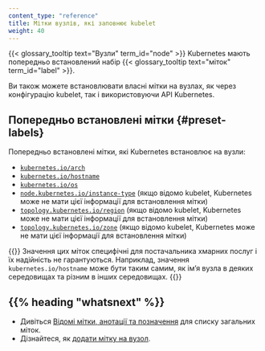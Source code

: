 ```yaml
---
content_type: "reference"
title: Мітки вузлів, які заповнює kubelet
weight: 40
---
```


{{< glossary_tooltip text="Вузли" term_id="node" >}} Kubernetes мають попередньо встановлений набір {{< glossary_tooltip text="міток" term_id="label" >}}.

Ви також можете встановлювати власні мітки на вузлах, як через конфігурацію kubelet, так і використовуючи API Kubernetes.

## Попередньо встановлені мітки {#preset-labels}

Попередньо встановлені мітки, які Kubernetes встановлює на вузли:

* [`kubernetes.io/arch`](/docs/reference/labels-annotations-taints/#kubernetes-io-arch)
* [`kubernetes.io/hostname`](/docs/reference/labels-annotations-taints/#kubernetes-io-hostname)
* [`kubernetes.io/os`](/docs/reference/labels-annotations-taints/#kubernetes-io-os)
* [`node.kubernetes.io/instance-type`](/docs/reference/labels-annotations-taints/#nodekubernetesioinstance-type) (якщо відомо kubelet, Kubernetes може не мати цієї інформації для встановлення мітки)
* [`topology.kubernetes.io/region`](/docs/reference/labels-annotations-taints/#topologykubernetesioregion) (якщо відомо kubelet, Kubernetes може не мати цієї інформації для встановлення мітки)
* [`topology.kubernetes.io/zone`](/docs/reference/labels-annotations-taints/#topologykubernetesiozone) (якщо відомо kubelet, Kubernetes може не мати цієї інформації для встановлення мітки)

{{<note>}}
Значення цих міток специфічні для постачальника хмарних послуг і їх надійність не гарантуються. Наприклад, значення `kubernetes.io/hostname` може бути таким самим, як імʼя вузла в деяких середовищах та різним в інших середовищах.
{{</note>}}

## {{% heading "whatsnext" %}}

* Дивіться [Відомі мітки, анотації та позначення](/docs/reference/labels-annotations-taints/) для списку загальних міток.
* Дізнайтеся, як [додати мітку на вузол](/docs/tasks/configure-pod-container/assign-pods-nodes/#add-a-label-to-a-node).

